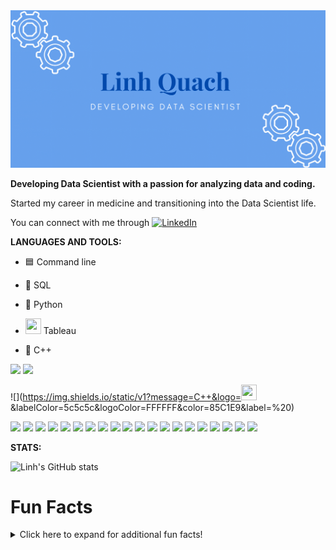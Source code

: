 <img src="https://github.com/LinhQuach13/readme_files/blob/master/main_banner.gif">

**Developing Data Scientist with a passion for analyzing data and coding.**

Started my career in medicine and transitioning into the Data Scientist life.

You can connect with me through [![LinkedIn][1.1]][1]

[1.1]: https://cdn.exclaimer.com/Handbook%20Images/linkedin-icon_square_16x16.png


[1]: https://www.linkedin.com/in/linhq61/



**LANGUAGES AND TOOLS:**

- &#128998; Command line

- &#129374; SQL

- &#128013; Python
- <img src= "https://user-images.githubusercontent.com/80718476/118376589-74883880-b58e-11eb-8742-06e4dcd1e336.png" width= "25" height= "25"> Tableau


- 🌱  C++


![](https://img.shields.io/static/v1?message=Python&logo=python&labelColor=5c5c5c&logoColor=FFFFFF&color=85C1E9&label=%20)
![](https://img.shields.io/static/v1?message=C++&logo=cplusplus&labelColor=5c5c5c&logoColor=FFFFFF&color=85C1E9&label=%20)

![](https://img.shields.io/static/v1?message=C++&logo=<img src= "https://user-images.githubusercontent.com/80718476/126056944-4e52ab0c-a27a-46a7-976a-5a1d2c3d3617.jpeg" width= "25" height= "25"> &labelColor=5c5c5c&logoColor=FFFFFF&color=85C1E9&label=%20)





![](https://img.shields.io/static/v1?message=SQL&logo=mysql&labelColor=5c5c5c&color=85C1E9&logoColor=white&label=%20)
![](https://img.shields.io/static/v1?message=Tableau&logo=tableau&labelColor=5c5c5c&color=85C1E9&logoColor=white&label=%20)
![](https://img.shields.io/static/v1?message=Jupyter-Lab/Jupyter-Notebook&logo=jupyter&labelColor=5c5c5c&color=85C1E9&logoColor=white&label=%20)
![](https://img.shields.io/static/v1?message=Pandas&logo=pandas&labelColor=5c5c5c&color=85C1E9&logoColor=white&label=%20&text_color=white)
![](https://img.shields.io/static/v1?message=SciKit-Learn&logo=scikit-learn&labelColor=5c5c5c&color=85C1E9&logoColor=white&label=%20)
![](https://img.shields.io/static/v1?message=SciPy&logo=scipy&labelColor=5c5c5c&color=85C1E9&logoColor=white&label=%20)
![](https://img.shields.io/static/v1?message=NLTK&logo=python&labelColor=5c5c5c&color=85C1E9&logoColor=white&label=%20)
![](https://img.shields.io/static/v1?message=NumPy&logo=numpy&labelColor=5c5c5c&color=85C1E9&logoColor=white&label=%20)
![](https://img.shields.io/static/v1?message=MatPlotLib&logo=python&labelColor=5c5c5c&color=85C1E9&logoColor=white&label=%20)
![](https://img.shields.io/static/v1?message=Seaborn&logo=python&labelColor=5c5c5c&color=85C1E9&logoColor=white&label=%20)
![](https://img.shields.io/static/v1?message=Canva&logo=canva&labelColor=5c5c5c&color=85C1E9&logoColor=white&label=%20)
![](https://img.shields.io/static/v1?message=Markdown&logo=markdown&labelColor=5c5c5c&color=85C1E9&logoColor=white&label=%20)
![](https://img.shields.io/static/v1?message=GitHub&logo=github&labelColor=5c5c5c&color=85C1E9&logoColor=white&label=%20)
![](https://img.shields.io/static/v1?message=JupyterLab&logo=jupyter&labelColor=5c5c5c&color=85C1E9&logoColor=white&label=%20)
![](https://img.shields.io/static/v1?message=DeepNote&logo=deepnote&labelColor=5c5c5c&color=85C1E9&logoColor=white&label=%20)
![](https://img.shields.io/static/v1?message=Trello&logo=trello&labelColor=5c5c5c&color=85C1E9&logoColor=white&label=%20)
![](https://img.shields.io/static/v1?message=Excel&logo=microsoft-excel&labelColor=5c5c5c&color=85C1E9&logoColor=white&label=%20)
![](https://img.shields.io/static/v1?message=Markdown&logo=markdown&labelColor=5c5c5c&color=85C1E9&logoColor=white&label=%20)
![](https://img.shields.io/static/v1?message=VS_Code&logo=visual-studio-code&labelColor=5c5c5c&color=85C1E9&logoColor=white&label=%20)
![](https://img.shields.io/static/v1?message=Slack&logo=slack&labelColor=5c5c5c&color=2f5f98&logoColor=white&label=%20)





**STATS:**
<!---GitHub Stats--->
<!---To hide any specific stats, you can pass a query parameter ?hide= with comma-separated values.
Options: &hide=stars,commits,prs,issues,contribs--->

![Linh's GitHub stats](https://github-readme-stats.vercel.app/api?username=LinhQuach13&show_icons=true&bg_color=85C1E9&title_color=FFFFFF&text_color=FFFFFF&icon_color=1F618D)



# Fun Facts 
<details>
  <summary> Click here to expand for additional fun facts!</summary>
  
  - 😺 Cat Person
  - &#127794; Enjoy Hiking






